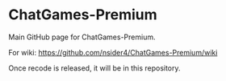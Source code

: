# ChatGames-Premium


Main GitHub page for ChatGames-Premium.

For wiki: https://github.com/nsider4/ChatGames-Premium/wiki


Once recode is released, it will be in this repository.
